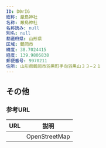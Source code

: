 ```yaml
---
ID: D0rIG
総称: 厳島神社
名称: 厳島神社
名称読み: null
別名: null
都道府県: 山形県
区域: 鶴岡市
緯度: 38.7024415
経度: 139.9806838
郵便番号: 9970211
住所: 山形県鶴岡市羽黒町手向羽黒山３３−２１
---
```


## その他

### 参考URL

| URL | 説明          |
| --- | ------------- |
|     | OpenStreetMap |
